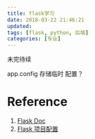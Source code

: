 ```yaml
---
title: flask学习
date: 2018-03-22 21:46:21
updated:
tags: [flask, python, 后端]
categories: [专业]
---
```


未完待续

app.config 存储临时 配置？

# Reference
1. [Flask Doc]()
2. [Flask 项目配置](https://zhuanlan.zhihu.com/p/24055329)

